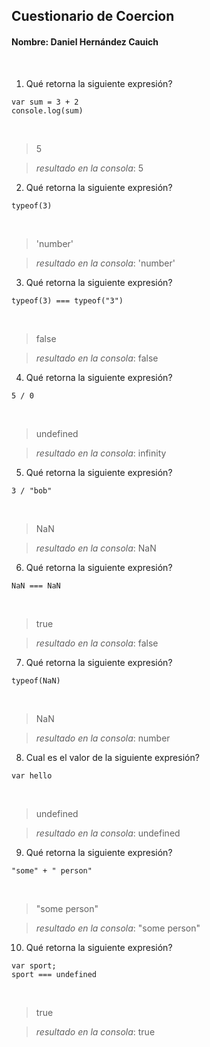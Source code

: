 ## Cuestionario de Coercion
#### Nombre: Daniel Hernández Cauich
​
1. Qué retorna la siguiente expresión?
```
var sum = 3 + 2
console.log(sum)
```
​
> 5

> _resultado en la consola_: 5

2. Qué retorna la siguiente expresión?
```
typeof(3)
```
​
> 'number'

> _resultado en la consola_: 'number'

3. Qué retorna la siguiente expresión?
```
typeof(3) === typeof("3")
```
​
> false

> _resultado en la consola_: false

4. Qué retorna la siguiente expresión?
```
5 / 0
```
​
> undefined

> _resultado en la consola_: infinity

5. Qué retorna la siguiente expresión?
```
3 / "bob"
```
​
> NaN

> _resultado en la consola_: NaN

6. Qué retorna la siguiente expresión?
```
NaN === NaN
```
​
> true

> _resultado en la consola_: false

7. Qué retorna la siguiente expresión?
```
typeof(NaN)
```
​
> NaN

> _resultado en la consola_: number

8. Cual es el valor de la siguiente expresión?
```
var hello
```
​
> undefined

> _resultado en la consola_: undefined

9. Qué retorna la siguiente expresión?
```
"some" + " person"
```
​
> "some person"

> _resultado en la consola_: "some person"

10. Qué retorna la siguiente expresión?
```
var sport; 
sport === undefined
```
​
> true

> _resultado en la consola_: true